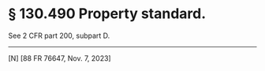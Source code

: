 # § 130.490   Property standard.

See 2 CFR part 200, subpart D.



---

[N] [88 FR 76647, Nov. 7, 2023]







